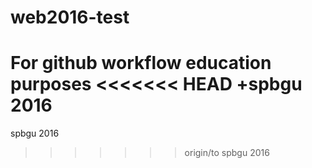 # web2016-test
For github workflow education purposes
<<<<<<< HEAD
+spbgu 2016 
=======

spbgu 2016
>>>>>>> origin/to
spbgu 2016